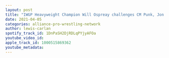 ```yaml
---
layout: post
title: "IWGP Heavyweight Champion Will Ospreay challenges CM Punk, Jon Moxley wants Yuji Nagata and more!"
date: 2021-04-05
categories: alliance-pro-wrestling-network
author: lewis-carlan
spotify_track_id: 1DnPaSH2DjRDLqPYjyAFOa
youtube_video_id: 
apple_track_id: 1000515869362
youtube_metadata: 
---
```


